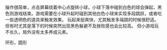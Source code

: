操作很简单，点击屏幕绕着中心点旋转小球，小球下落中碰到白色的球会弹起，黑色则游戏结束。游戏需要在小球升起时碰到其他白色小球来实现多段跳跃，或者吃一些透明色的道具来触发效果。
玩起来挺爽快，尤其触发多端跳的时候很舒适。但有时尤其是落下的时候突然出现黑色躲避不及挫败感也会比较高。
但小游戏玩不长久，局外没有太多养成元素。

环形，圆形